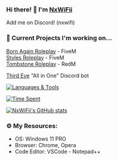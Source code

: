 ### Hi there! 👋 I'm [NxWiFii](https://github.com/NxWiFii)
Add me on Discord! (nxwifi)

### 🚧 Current Projects I'm working on... 
[Born Again Roleplay](https://discord.gg/3KAPXyUxWJ) - FiveM <br>
[Styles Roleplay](https://discord.gg/SASS2K22mz) - FiveM <br>
[Tombstone Roleplay](https://discord.gg/KD9fcZNK4G) - RedM <br>

[Third Eye](https://github.com/NxWiFii/ThirdEye) "All in One" Discord bot

[![Languages & Tools](https://github-readme-stats.vercel.app/api/top-langs/?username=nxwifii&layout=compact&theme=merko)](https://github.com/anuraghazra/github-readme-stats)

[![Time Spent](https://github-readme-stats.vercel.app/api/wakatime?username=ffflabs&layout=compact&theme=merko)](https://github.com/nxwifii/github-readme-stats)


[![NxWiFii's GitHub stats](https://github-readme-stats.vercel.app/api?username=nxwifii&show_icons=true&theme=merko)](https://github.com/nxwifii/github-readme-stats)



### ⚙️ My Resources: 
- OS: Windows 11 PRO
- Browser: Chrome, Opera
- Code Editor: VSCode - Notepad++
